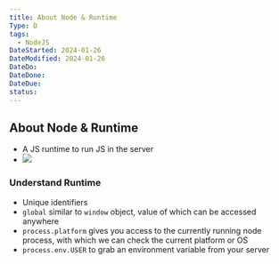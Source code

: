 ```yaml
---
title: About Node & Runtime
Type: D
tags:
  - NodeJS
DateStarted: 2024-01-26
DateModified: 2024-01-26
DateDo:
DateDone:
DateDue:
status:
---
```


## About Node & Runtime

- A JS runtime to run JS in the server
- ![](z-Assets/Pasted%20image%2020230310115943.png)

### Understand Runtime

- Unique identifiers
- `global` similar to `window` object, value of which can be accessed anywhere
- `process.platform` gives you access to the currently running node process, with which we can check the current platform or OS
- `process.env.USER` to grab an environment variable from your server
